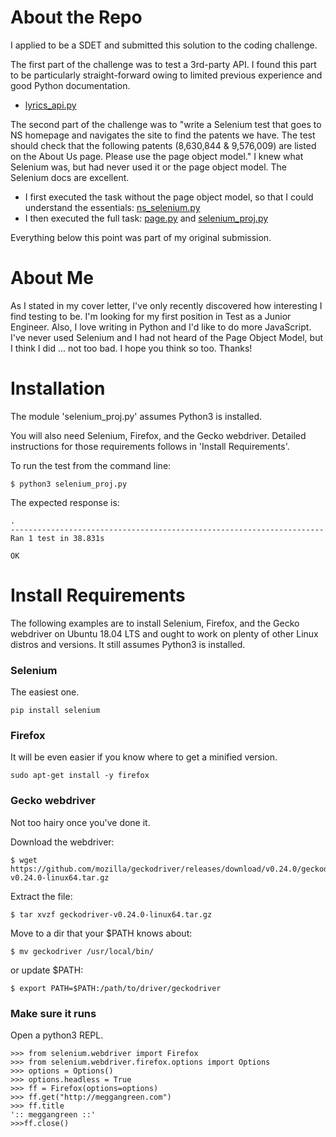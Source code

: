# About the Repo
I applied to be a SDET and submitted this solution to the coding challenge.

The first part of the challenge was to test a 3rd-party API. I found this part
to be particularly straight-forward owing to limited previous experience and 
good Python documentation.
- [lyrics_api.py](https://github.com/meggangreen/narr-sci/blob/master/lyrics_api.py)

The second part of the challenge was to "write a Selenium test that goes to NS 
homepage and navigates the site to find the patents we have. The test should 
check that the following patents (8,630,844 & 9,576,009) are listed on the About 
Us page. Please use the page object model." I knew what Selenium was, but had 
never used it or the page object model. The Selenium docs are excellent.
- I first executed the task without the page object model, so that I could
understand the essentials: [ns_selenium.py](https://github.com/meggangreen/narr-sci/blob/master/ns_selenium.py)
- I then executed the full task: [page.py](https://github.com/meggangreen/narr-sci/blob/master/page.py) and [selenium_proj.py](https://github.com/meggangreen/narr-sci/blob/master/selenium_proj.py)

Everything below this point was part of my original submission.

# About Me
As I stated in my cover letter, I've only recently discovered how interesting
I find testing to be. I'm looking for my first position in Test as a Junior
Engineer. Also, I love writing in Python and I'd like to do more JavaScript.
I've never used Selenium and I had not heard of the Page Object Model, but I
think I did ... not too bad. I hope you think so too.
Thanks!

# Installation
The module 'selenium_proj.py' assumes Python3 is installed.

You will also need Selenium, Firefox, and the Gecko webdriver. Detailed
instructions for those requirements follows in 'Install Requirements'.

To run the test from the command line:
```
$ python3 selenium_proj.py
```

The expected response is:
```
.
----------------------------------------------------------------------
Ran 1 test in 38.831s

OK
```

# Install Requirements
The following examples are to install Selenium, Firefox, and the Gecko webdriver
on Ubuntu 18.04 LTS and ought to work on plenty of other Linux distros and versions.
It still assumes Python3 is installed.

### Selenium
The easiest one.
```
pip install selenium
```

### Firefox
It will be even easier if you know where to get a minified version.
```
sudo apt-get install -y firefox
```

### Gecko webdriver
Not too hairy once you've done it.

Download the webdriver:
```
$ wget https://github.com/mozilla/geckodriver/releases/download/v0.24.0/geckodriver-v0.24.0-linux64.tar.gz
```

Extract the file:
```
$ tar xvzf geckodriver-v0.24.0-linux64.tar.gz
```

Move to a dir that your $PATH knows about:
```
$ mv geckodriver /usr/local/bin/
```
or update $PATH:
```
$ export PATH=$PATH:/path/to/driver/geckodriver
```

### Make sure it runs
Open a python3 REPL.
```
>>> from selenium.webdriver import Firefox
>>> from selenium.webdriver.firefox.options import Options
>>> options = Options()
>>> options.headless = True
>>> ff = Firefox(options=options)
>>> ff.get("http://meggangreen.com")
>>> ff.title
':: meggangreen ::'
>>>ff.close()
```
